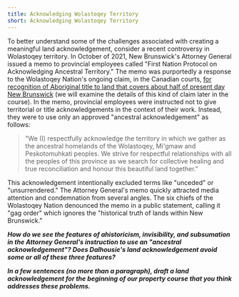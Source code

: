 ```yaml
---
title: Acknowledging Wolastoqey Territory
short: Acknowledging Wolastoqey Territory
---
```


To better understand some of the challenges associated with creating a meaningful land acknowledgement, consider a recent controversy in Wolastoqey territory. In October of 2021, New Brunswick's Attorney General issued a memo to provincial employees called "First Nation Protocol on Acknowledging Ancestral Territory." The memo was purportedly a response to the Wolastoqey Nation's ongoing claim, in the Canadian courts, [for recognition of Aboriginal title to land that covers about half of present day New Brunswick](https://www.cbc.ca/news/canada/new-brunswick/wolastoqey-nation-filing-for-title-claim-against-new-brunswick-1.5750955) (we will examine the details of this kind of claim later in the course). In the memo, provincial employees were instructed not to give territorial or title acknowledgements in the context of their work. Instead, they were to use only an approved "ancestral acknowledgement" as follows:

> "We (I) respectfully acknowledge the territory in which we gather as the ancestral homelands of the Wolastoqey, Mi'gmaw and Peskotomuhkati peoples. We strive for respectful relationships with all the peoples of this province as we search for collective healing and true reconciliation and honour this beautiful land together."

This acknowledgement intentionally excluded terms like "unceded" or "unsurrendered." The Attorney General's memo quickly attracted media attention and condemnation from several angles. The six chiefs of the Wolastoqey Nation denounced the memo in a public statement, calling it "gag order" which ignores the "historical truth of lands within New Brunswick." 

***How do we see the features of ahistoricism, invisibility, and subsumation in the Attorney General's instruction to use an "ancestral acknowledgement"? Does Dalhousie's land acknowledgement avoid some or all of these three features?***

***In a few sentences (no more than a paragraph), draft a land acknowledgement for the beginning of our property course that you think addresses these problems.***